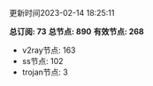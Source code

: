更新时间2023-02-14 18:25:11

**总订阅: 73**
**总节点: 890**
**有效节点: 268**
- v2ray节点: 163
- ss节点: 102
- trojan节点: 3
